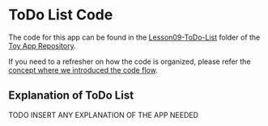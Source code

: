 
# ToDo List Code
The code for this app can be found in the [Lesson09-ToDo-List](https://github.com/udacity/ud851-Exercises/tree/student/Lesson09-ToDo-List/) folder of the [Toy App Repository](https://github.com/udacity/ud851-Exercises).

If you need to a refresher on how the code is organized, please refer the [concept where we introduced the code flow](https://classroom.udacity.com/courses/ud851/lessons/93affc67-3f0b-4f9b-b3a4-a7a26f241a86/concepts/115d08bb-f114-46fa-b693-5c6ce1445c07).

## Explanation of ToDo List
TODO INSERT ANY EXPLANATION OF THE APP NEEDED
 